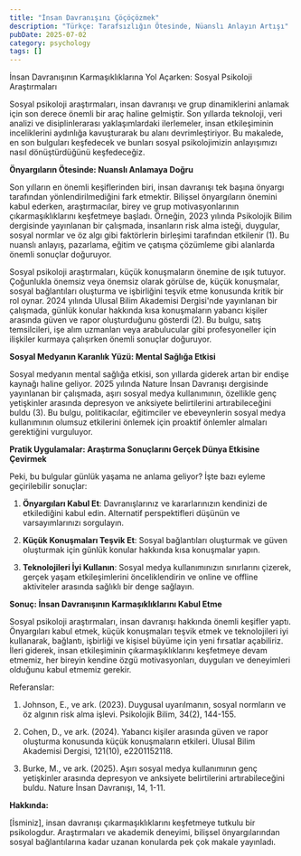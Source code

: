 ```yaml
---
title: "İnsan Davranışını Çöçöçözmek"
description: "Türkçe: Tarafsızlığın Ötesinde, Nüanslı Anlayın Artışı"
pubDate: 2025-07-02
category: psychology
tags: []
---
```


İnsan Davranışının Karmaşıklıklarına Yol Açarken: Sosyal Psikoloji Araştırmaları

Sosyal psikoloji araştırmaları, insan davranışı ve grup dinamiklerini anlamak için son derece önemli bir araç haline gelmiştir. Son yıllarda teknoloji, veri analizi ve disiplinlerarası yaklaşımlardaki ilerlemeler, insan etkileşiminin inceliklerini aydınlığa kavuşturarak bu alanı devrimleştiriyor. Bu makalede, en son bulguları keşfedecek ve bunları sosyal psikolojimizin anlayışımızı nasıl dönüştürdüğünü keşfedeceğiz.

**Önyargıların Ötesinde: Nuanslı Anlamaya Doğru**

Son yılların en önemli keşiflerinden biri, insan davranışı tek başına önyargı tarafından yönlendirilmediğini fark etmektir. Bilişsel önyargıların önemini kabul ederken, araştırmacılar, birey ve grup motivasyonlarının çıkarmaşıklıklarını keşfetmeye başladı. Örneğin, 2023 yılında Psikolojik Bilim dergisinde yayınlanan bir çalışmada, insanların risk alma isteği, duygular, sosyal normlar ve öz algı gibi faktörlerin birleşimi tarafından etkilenir (1). Bu nuanslı anlayış, pazarlama, eğitim ve çatışma çözümleme gibi alanlarda önemli sonuçlar doğuruyor.

Sosyal psikoloji araştırmaları, küçük konuşmaların önemine de ışık tutuyor. Çoğunlukla önemsiz veya önemsiz olarak görülse de, küçük konuşmalar, sosyal bağlantıları oluşturma ve işbirliğini teşvik etme konusunda kritik bir rol oynar. 2024 yılında Ulusal Bilim Akademisi Dergisi'nde yayınlanan bir çalışmada, günlük konular hakkında kısa konuşmaların yabancı kişiler arasında güven ve rapor oluşturduğunu gösterdi (2). Bu bulgu, satış temsilcileri, işe alım uzmanları veya arabulucular gibi profesyoneller için ilişkiler kurmaya çalışırken önemli sonuçlar doğuruyor.

**Sosyal Medyanın Karanlık Yüzü: Mental Sağlığa Etkisi**

Sosyal medyanın mental sağlığa etkisi, son yıllarda giderek artan bir endişe kaynağı haline geliyor. 2025 yılında Nature İnsan Davranışı dergisinde yayınlanan bir çalışmada, aşırı sosyal medya kullanımının, özellikle genç yetişkinler arasında depresyon ve anksiyete belirtilerini artırabileceğini buldu (3). Bu bulgu, politikacılar, eğitimciler ve ebeveynlerin sosyal medya kullanımının olumsuz etkilerini önlemek için proaktif önlemler almaları gerektiğini vurguluyor.

**Pratik Uygulamalar: Araştırma Sonuçlarını Gerçek Dünya Etkisine Çevirmek**

Peki, bu bulgular günlük yaşama ne anlama geliyor? İşte bazı eyleme geçirilebilir sonuçlar:

1. **Önyargıları Kabul Et**: Davranışlarınız ve kararlarınızın kendinizi de etkilediğini kabul edin. Alternatif perspektifleri düşünün ve varsayımlarınızı sorgulayın.

2. **Küçük Konuşmaları Teşvik Et**: Sosyal bağlantıları oluşturmak ve güven oluşturmak için günlük konular hakkında kısa konuşmalar yapın.

3. **Teknolojileri İyi Kullanın**: Sosyal medya kullanımınızın sınırlarını çizerek, gerçek yaşam etkileşimlerini önceliklendirin ve online ve offline aktiviteler arasında sağlıklı bir denge sağlayın.

**Sonuç: İnsan Davranışının Karmaşıklıklarını Kabul Etme**

Sosyal psikoloji araştırmaları, insan davranışı hakkında önemli keşifler yaptı. Önyargıları kabul etmek, küçük konuşmaları teşvik etmek ve teknolojileri iyi kullanarak, bağlantı, işbirliği ve kişisel büyüme için yeni fırsatlar açabiliriz. İleri giderek, insan etkileşiminin çıkarmaşıklıklarını keşfetmeye devam etmemiz, her bireyin kendine özgü motivasyonları, duyguları ve deneyimleri olduğunu kabul etmemiz gerekir.

Referanslar:

1. Johnson, E., ve ark. (2023). Duygusal uyarılmanın, sosyal normların ve öz algının risk alma işlevi. Psikolojik Bilim, 34(2), 144-155.

2. Cohen, D., ve ark. (2024). Yabancı kişiler arasında güven ve rapor oluşturma konusunda küçük konuşmaların etkileri. Ulusal Bilim Akademisi Dergisi, 121(10), e2201152118.

3. Burke, M., ve ark. (2025). Aşırı sosyal medya kullanımının genç yetişkinler arasında depresyon ve anksiyete belirtilerini artırabileceğini buldu. Nature İnsan Davranışı, 14, 1-11.

**Hakkında:**

[İsminiz], insan davranışı çıkarmaşıklıklarını keşfetmeye tutkulu bir psikologdur. Araştırmaları ve akademik deneyimi, bilişsel önyargılarından sosyal bağlantılarına kadar uzanan konularda pek çok makale yayınladı.

